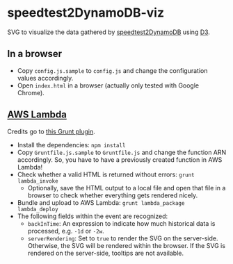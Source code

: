 # speedtest2DynamoDB-viz

SVG to visualize the data gathered by [speedtest2DynamoDB](https://github.com/ujuettner/speedtest2DynamoDB) using [D3](http://d3js.org/).

## In a browser

* Copy `config.js.sample` to `config.js` and change the configuration values accordingly.
* Open `index.html` in a browser (actually only tested with Google Chrome).

## [AWS Lambda](https://aws.amazon.com/lambda/)

Credits go to [this Grunt plugin](https://github.com/Tim-B/grunt-aws-lambda).

* Install the dependencies: `npm install`
* Copy `Gruntfile.js.sample` to `Gruntfile.js` and change the function ARN accordingly. So, you have to have a previously created function in AWS Lambda!
* Check whether a valid HTML is returned without errors: `grunt lambda_invoke`
  * Optionally, save the HTML output to a local file and open that file in a browser to check whether everything gets rendered nicely.
* Bundle and upload to AWS Lambda: `grunt lambda_package lambda_deploy`
* The following fields within the event are recognized:
  * `backInTime`: An expression to indicate how much historical data is processed, e.g. `-1d` or `-2w`.
  * `serverRendering`: Set to `true` to render the SVG on the server-side. Otherwise, the SVG will be rendered within the browser. If the SVG is rendered on the server-side, tooltips are not available.
